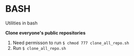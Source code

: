 # BASH
Utilities in bash


**Clone everyone's public repositories**
1. Need permisson to run
`$ chmod 777 clone_all_repo.sh`
2. Run
`$ clone_all_repo.sh`
